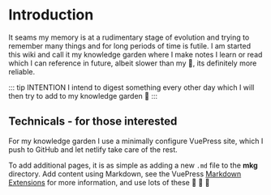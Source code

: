 # Introduction

It seams my memory is at a rudimentary stage of evolution and trying to remember many things and for long periods of time is futile. 
I am started this wiki and call it my knowledge garden where I make notes I learn or read which I can reference in future, albeit slower than my :brain:, its definitely more reliable. 

::: tip INTENTION
I intend to digest something every other day which I will then try to add to my knowledge garden :crossed_fingers:
:::

## Technicals - for those interested

For my knowledge garden I use a minimally configure VuePress site, which I push to GitHub and let netlify take care of the rest.

To add additional pages, it is as simple as adding a new `.md` file to the **mkg** directory. Add content using Markdown, see the VuePress [Markdown Extensions](https://vuepress.vuejs.org/guide/markdown.html) for more information, and use lots of these :tada: :art: :100: